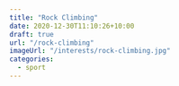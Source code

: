 ```yaml
---
title: "Rock Climbing"
date: 2020-12-30T11:10:26+10:00
draft: true
url: "/rock-climbing"
imageUrl: "/interests/rock-climbing.jpg"
categories:
  - sport
---
```

